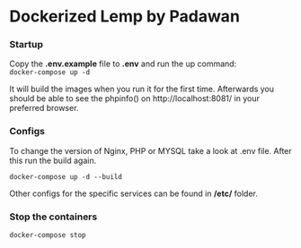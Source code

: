 # Dockerized Lemp by Padawan 
### Startup 
Copy the **.env.example** file to **.env** and run the up command:  
`docker-compose up -d`

It will build the images when you run it for the first time. Afterwards you should be able to see the phpinfo() on
http://localhost:8081/ in your preferred browser.

### Configs 
To change the version of Nginx, PHP or MYSQL take a look at .env file. After this run the build again.  

`docker-compose up -d --build`

Other configs for the specific services can be found in **/etc/** folder.

### Stop the containers 
`docker-compose stop`